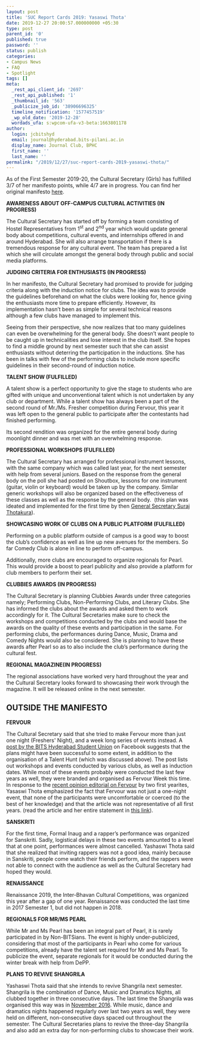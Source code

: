 ```yaml
---
layout: post
title: 'SUC Report Cards 2019: Yasaswi Thota'
date: 2019-12-27 20:00:57.000000000 +05:30
type: post
parent_id: '0'
published: true
password: ''
status: publish
categories:
- Campus News
- FAQ
- Spotlight
tags: []
meta:
  _rest_api_client_id: '2697'
  _rest_api_published: '1'
  _thumbnail_id: '563'
  _publicize_job_id: '38906696325'
  timeline_notification: '1577457519'
  _wp_old_date: '2019-12-28'
  wordads_ufa: s:wpcom-ufa-v3-beta:1663801178
author:
  login: jcbitshyd
  email: journal@hyderabad.bits-pilani.ac.in
  display_name: Journal Club, BPHC
  first_name: ''
  last_name: ''
permalink: "/2019/12/27/suc-report-cards-2019-yasaswi-thota/"
---
```

<p><!-- wp:paragraph --></p>
<p>As of the First Semester 2019-20, the Cultural Secretary (Girls) has fulfilled 3/7 of her manifesto points, while 4/7 are in progress. You can find her original manifesto <a href="https://www.facebook.com/pg/ElectionCommissionBPHC/photos/?tab=album&amp;album_id=2315900885320233">here</a>.</p>
<p><!-- /wp:paragraph --></p>
<p><!-- wp:paragraph --></p>
<p><strong>AWARENESS ABOUT OFF-CAMPUS CULTURAL ACTIVITIES (IN PROGRESS)</strong></p>
<p><!-- /wp:paragraph --></p>
<p><!-- wp:paragraph --></p>
<p>The Cultural Secretary has started off by forming a team consisting of Hostel Representatives from 1<sup>st</sup> and 2<sup>nd</sup> year which would update general body about competitions, cultural events, and internships offered in and around Hyderabad. She will also arrange transportation if there is a tremendous response for any cultural event. The team has prepared a list which she will circulate amongst the general body through public and social media platforms.</p>
<p><!-- /wp:paragraph --></p>
<p><!-- wp:paragraph --></p>
<p><strong>JUDGING CRITERIA FOR ENTHUSIASTS (IN PROGRESS)&nbsp;</strong></p>
<p><!-- /wp:paragraph --></p>
<p><!-- wp:paragraph --></p>
<p>In her manifesto, the Cultural Secretary had promised to provide for judging criteria along with the induction notice for clubs. The idea was to provide the guidelines beforehand on what the clubs were looking for, hence giving the enthusiasts more time to prepare efficiently. However, its implementation hasn’t been as simple for several technical reasons although a few clubs have managed to implement this.</p>
<p><!-- /wp:paragraph --></p>
<p><!-- wp:paragraph --></p>
<p>Seeing from their perspective, she now realizes that too many guidelines can even be overwhelming for the general body. She doesn’t want people to be caught up in technicalities and lose interest in the club itself. She hopes to find a middle ground by next semester such that she can assist enthusiasts without deterring the participation in the inductions. She has been in talks with few of the performing clubs to include more specific guidelines in their second-round of induction notice.&nbsp;&nbsp;&nbsp;&nbsp;</p>
<p><!-- /wp:paragraph --></p>
<p><!-- wp:paragraph --></p>
<p><strong>TALENT SHOW (FULFILLED)&nbsp;</strong></p>
<p><!-- /wp:paragraph --></p>
<p><!-- wp:paragraph --></p>
<p>A talent show is a perfect opportunity to give the stage to students who are gifted with unique and unconventional talent which is not undertaken by any club or department. While a talent show has always been a part of the second round of Mr./Ms. Fresher competition during Fervour, this year it was left open to the general public to participate after the contestants had finished performing.&nbsp;</p>
<p><!-- /wp:paragraph --></p>
<p><!-- wp:paragraph --></p>
<p>Its second rendition was organized for the entire general body during moonlight dinner and was met with an overwhelming response.&nbsp;&nbsp;</p>
<p><!-- /wp:paragraph --></p>
<p><!-- wp:paragraph --></p>
<p><strong>PROFESSIONAL WORKSHOPS (FULFILLED)</strong></p>
<p><!-- /wp:paragraph --></p>
<p><!-- wp:paragraph --></p>
<p>The Cultural Secretary has arranged for professional instrument lessons, with the same company which was called last year, for the next semester with help from several juniors. Based on the response from the general body on the poll she had posted on Shoutbox, lessons for one instrument (guitar, violin or keyboard) would be taken up by the company. Similar generic workshops will also be organized based on the effectiveness of these classes as well as the response by the general body.&nbsp; (this plan was ideated and implemented for the first time by then <a href="https://bitshyd.news.blog/2018/12/08/suc-report-cards-2018-suraj-thotakura/">General Secretary Suraj Thotakura</a>).</p>
<p><!-- /wp:paragraph --></p>
<p><!-- wp:paragraph --></p>
<p><strong>SHOWCASING WORK OF CLUBS ON A PUBLIC PLATFORM (FULFILLED)</strong></p>
<p><!-- /wp:paragraph --></p>
<p><!-- wp:paragraph --></p>
<p>Performing on a public platform outside of campus is a good way to boost the club’s confidence as well as line up new avenues for the members. So far Comedy Club is alone in line to perform off-campus.&nbsp;&nbsp;&nbsp;&nbsp;&nbsp;&nbsp;&nbsp;</p>
<p><!-- /wp:paragraph --></p>
<p><!-- wp:paragraph --></p>
<p>Additionally, more clubs are encouraged to organize regionals for Pearl. This would provide a boost to pearl publicity and also provide a platform for club members to perform their set.&nbsp;&nbsp;&nbsp; </p>
<p><!-- /wp:paragraph --></p>
<p><!-- wp:paragraph --></p>
<p><strong>CLUBBIES AWARDS (IN PROGRESS)</strong></p>
<p><!-- /wp:paragraph --></p>
<p><!-- wp:paragraph --></p>
<p>The Cultural Secretary is planning Clubbies Awards under three categories namely; Performing Clubs, Non-Performing Clubs, and Literary Clubs. She has informed the clubs about the awards and asked them to work accordingly for it. The Cultural Secretaries make sure to check the workshops and competitions conducted by the clubs and would base the awards on the quality of these events and participation in the same. For performing clubs, the performances during Dance, Music, Drama and Comedy Nights would also be considered. She is planning to have these awards after Pearl so as to also include the club’s performance during the cultural fest. </p>
<p><!-- /wp:paragraph --></p>
<p><!-- wp:paragraph --></p>
<p><strong>REGIONAL MAGAZINE(IN PROGRESS)&nbsp;</strong></p>
<p><!-- /wp:paragraph --></p>
<p><!-- wp:paragraph --></p>
<p>The regional associations have worked very hard throughout the year and the Cultural Secretary looks forward to showcasing their work through the magazine. It will be released online in the next semester.&nbsp;&nbsp; </p>
<p><!-- /wp:paragraph --></p>
<p><!-- wp:heading --></p>
<h2><strong>OUTSIDE THE MANIFESTO</strong></h2>
<p><!-- /wp:heading --></p>
<p><!-- wp:paragraph --></p>
<p><strong>FERVOUR</strong></p>
<p><!-- /wp:paragraph --></p>
<p><!-- wp:paragraph --></p>
<p>The Cultural Secretary said that she tried to make Fervour more than just one night (Freshers' Night), and a week long series of events instead. A <a href="https://www.facebook.com/groups/bphcshoutbox/permalink/2572001559529106/?__xts__[0]=68.ARB16nm9jV4ghxgFwcT80Z-NYQXQGifWfCXNWRTEOikP-kLvZ-lNbYe8a1257vGijEkJXsjeGEIY8ol6qO05MHca-M3QCicxim4jKk46sP4ejFxgjx1S0hZsVqIojhloqraP4vinsn3PRWsTPIr1Wtl4zxgxLMOoALiqUayeIrnSXzjsHKkUS70h8FGU3JZhuAQ_GgHHd8U4BPqI1O1p2ASlcBxKeWjLHrxn3oV9tpgNyWB29LKZMFAFAMurdFFsfahktGOSc_EVx5-RA_hHAojkn8Yf78NT_MjP0OpZBHP3az7vIG22nUJ3b9ZXfUcijfOo&amp;__tn__=-R">post by the BITS Hyderabad Student Union</a> on Facebook suggests that the plans might have been successful to some extent, in addition to the organisation of a Talent Hunt (which was discussed above). The post lists out workshops and events conducted by various clubs, as well as induction dates. While most of these events probably were conducted the last few years as well, they were branded and organised as Fervour Week this time. In response to the <a href="https://bitshyd.news.blog/2019/12/25/fervour-2019-freshers-welcomed/">recent opinion editorial on Fervour</a> by two first yearites, Yasaswi Thota emphasized the fact that Fervour was not just a one-night event, that none of the participants were uncomfortable or coerced (to the best of her knowledge) and that the article was not representative of all first years. (read the article and her entire statement in <a href="https://bitshyd.news.blog/2019/12/25/fervour-2019-freshers-welcomed/">this link</a>). </p>
<p><!-- /wp:paragraph --></p>
<p><!-- wp:paragraph --></p>
<p><strong>SANSKRITI</strong></p>
<p><!-- /wp:paragraph --></p>
<p><!-- wp:paragraph --></p>
<p>For the first time, Formal Inaug and a rapper’s performance was organized for Sanskriti. Sadly, logistical delays in these two events amounted to a level that at one point, performances were almost cancelled. Yashaswi Thota said that she realized that inviting rappers was not a good idea, mainly because in Sanskriti, people come watch their friends perform, and the rappers were not able to connect with the audience as well as the Cultural Secretary had hoped they would.&nbsp;</p>
<p><!-- /wp:paragraph --></p>
<p><!-- wp:paragraph --></p>
<p><strong>RENAISSANCE</strong></p>
<p><!-- /wp:paragraph --></p>
<p><!-- wp:paragraph --></p>
<p>Renaissance 2019, the Inter-Bhavan Cultural Competitions, was organized this year after a gap of one year. Renaissance was conducted the last time in 2017 Semester 1, but did not happen in 2018. </p>
<p><!-- /wp:paragraph --></p>
<p><!-- wp:paragraph --></p>
<p><strong>REGIONALS FOR MR/MS PEARL&nbsp;</strong></p>
<p><!-- /wp:paragraph --></p>
<p><!-- wp:paragraph --></p>
<p>While Mr and Ms Pearl has been an integral part of Pearl, it is rarely participated in by Non-BITSians. The event is highly under-publicized, considering that most of the participants in Pearl who come for various competitions, already have the talent set required for Mr and Ms Pearl. To publicize the event, separate regionals for it would be conducted during the winter break with help from DePP.</p>
<p><!-- /wp:paragraph --></p>
<p><!-- wp:paragraph --></p>
<p><strong>PLANS TO REVIVE SHANGRILA</strong></p>
<p><!-- /wp:paragraph --></p>
<p><!-- wp:paragraph --></p>
<p>Yashaswi Thota said that she intends to revive Shangrila next semester.  Shangrila is the combination of Dance, Music and Dramatics Nights, all  clubbed together in three consecutive days. The last time the Shangrila was organised this way was in <a href="https://www.facebook.com/groups/bphcshoutbox/permalink/1287104474685494/">November 2016</a>.  While music, dance and dramatics nights happened regularly over last  two years as well, they were held on different, non-consecutive days  spaced out throughout the semester. The Cultural Secretaries plans to revive the three-day Shangrila and also add an extra day for non-performing clubs to showcase their work.</p>
<p><!-- /wp:paragraph --></p>
